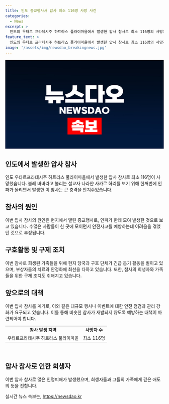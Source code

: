 ```yaml
---
title: 인도 종교행사서 압사 최소 116명 사망 사건
categories:
  - News
excerpt: >
  인도의 우타르 프라데시주 하트라스 풀라이마을에서 발생한 압사 참사로 최소 116명의 사망자가 발생했다. 볼레 바바라 불리는 설교자 나라얀 사카르 하리를 보기 위해 인파가 몰리면서 참사가 발생했는데, 이로 인해 가족들은 시신 앞에서 슬픔에 잠겨 있었다. 사건은 큰 충격을 주고 있으며, 현지 당국은 사망자 수를 계속 파악 중이다. 
feature_text: >
  인도의 우타르 프라데시주 하트라스 풀라이마을에서 발생한 압사 참사로 최소 116명의 사망자가 발생했다. 볼레 바바라 불리는 설교자 나라얀 사카르 하리를 보기 위해 인파가 몰리면서 참사가 발생했는데, 이로 인해 가족들은 시신 앞에서 슬픔에 잠겨 있었다. 사건은 큰 충격을 주고 있으며, 현지 당국은 사망자 수를 계속 파악 중이다. 
image: '/assets/img/newsdao_breakingnews.jpg'
---
```


<p><img src="/assets/img/newsdao_breakingnews.jpg" alt="firstkoreanews 속보" /></p>

<h2 data-ke-size="size26">인도에서 발생한 압사 참사</h2>

<p data-ke-size="size16">인도 우타르프라데시주 하트라스 풀라이마을에서 발생한 압사 참사로 최소 116명이 사망했습니다. 볼레 바바라고 불리는 설교자 나라얀 사카르 하리를 보기 위해 한꺼번에 인파가 몰리면서 발생한 이 참사는 큰 충격을 안겨주었습니다.</p>

<h2 data-ke-size="size26">참사의 원인</h2>

<p data-ke-size="size16">이번 압사 참사의 원인은 현지에서 열린 종교행사로, 인파가 한데 모여 발생한 것으로 보고 있습니다. 수많은 사람들이 한 곳에 모이면서 안전사고를 예방하는데 어려움을 겪었던 것으로 추정됩니다.</p>

<h2 data-ke-size="size26">구호활동 및 구제 조치</h2>

<p data-ke-size="size16">이번 참사로 희생된 가족들을 위해 현지 당국과 구호 단체가 긴급 돕기 활동을 벌이고 있으며, 부상자들의 치료와 안정화에 최선을 다하고 있습니다. 또한, 참사의 희생자와 가족들을 위한 구제 조치도 취해지고 있습니다.</p>

<h2 data-ke-size="size26">앞으로의 대책</h2>

<p data-ke-size="size16">이번 압사 참사를 계기로, 이와 같은 대규모 행사나 이벤트에 대한 안전 점검과 관리 강화가 요구되고 있습니다. 이를 통해 비슷한 참사가 재발되지 않도록 예방하는 대책이 마련되어야 합니다.</p>

<table>
  <tr>
    <td style="text-align: center; height: 17px;"><b>참사 발생 지역</b></td>
    <td style="text-align: center; height: 17px;"><b>사망자 수</b></td>
  </tr>
  <tr>
    <td style="text-align: center; height: 17px;">우타르프라데시주 하트라스 풀라이마을</td>
    <td style="text-align: center; height: 17px;">최소 116명</td>
  </tr>
</table>

<p data-ke-size="size16">&nbsp;</p>

<h2 data-ke-size="size26">압사 참사로 인한 희생자</h2>

<p data-ke-size="size16">이번 압사 참사로 많은 인명피해가 발생했으며, 희생자들과 그들의 가족에게 깊은 애도의 뜻을 전합니다.</p>
실시간 뉴스 속보는, <a href="https://newsdao.kr" rel="dofollow">https://newsdao.kr</a>


